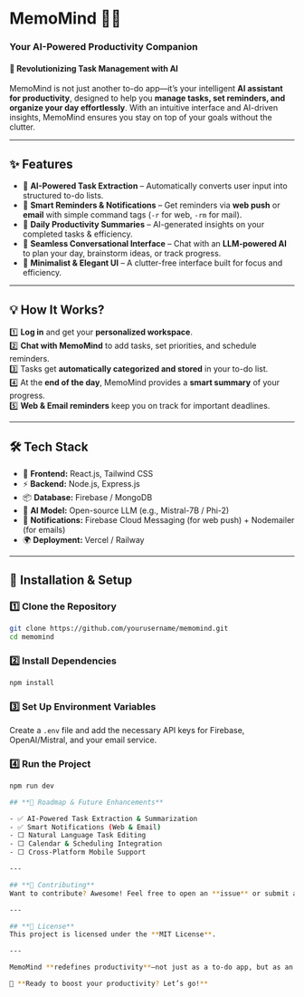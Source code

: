 # **MemoMind 🧠✨**  
### **Your AI-Powered Productivity Companion**  

#### 🚀 **Revolutionizing Task Management with AI**  
MemoMind is not just another to-do app—it’s your intelligent **AI assistant for productivity**, designed to help you **manage tasks, set reminders, and organize your day effortlessly**. With an intuitive interface and AI-driven insights, MemoMind ensures you stay on top of your goals without the clutter.  

---

## **✨ Features**  

- 🔹 **AI-Powered Task Extraction** – Automatically converts user input into structured to-do lists.  
- 🔹 **Smart Reminders & Notifications** – Get reminders via **web push** or **email** with simple command tags (`-r` for web, `-rm` for mail).  
- 🔹 **Daily Productivity Summaries** – AI-generated insights on your completed tasks & efficiency.  
- 🔹 **Seamless Conversational Interface** – Chat with an **LLM-powered AI** to plan your day, brainstorm ideas, or track progress.  
- 🔹 **Minimalist & Elegant UI** – A clutter-free interface built for focus and efficiency.  

---

## **💡 How It Works?**  

1️⃣ **Log in** and get your **personalized workspace**.  
2️⃣ **Chat with MemoMind** to add tasks, set priorities, and schedule reminders.  
3️⃣ Tasks get **automatically categorized and stored** in your to-do list.  
4️⃣ At the **end of the day**, MemoMind provides a **smart summary** of your progress.  
5️⃣ **Web & Email reminders** keep you on track for important deadlines.  

---

## **🛠 Tech Stack**  

- 🚀 **Frontend:** React.js, Tailwind CSS  
- ⚡ **Backend:** Node.js, Express.js  
- 📦 **Database:** Firebase / MongoDB  
- 🧠 **AI Model:** Open-source LLM (e.g., Mistral-7B / Phi-2)  
- 🔔 **Notifications:** Firebase Cloud Messaging (for web push) + Nodemailer (for emails)  
- 🌍 **Deployment:** Vercel / Railway  

---

## **📌 Installation & Setup**  

### 1️⃣ **Clone the Repository**  
```sh
git clone https://github.com/yourusername/memomind.git
cd memomind
```

### 2️⃣ **Install Dependencies**  
```sh
npm install
```

### 3️⃣ **Set Up Environment Variables**  
Create a `.env` file and add the necessary API keys for Firebase, OpenAI/Mistral, and your email service.  

### 4️⃣ **Run the Project**  
```sh
npm run dev

## **📅 Roadmap & Future Enhancements**  

- ✅ AI-Powered Task Extraction & Summarization  
- ✅ Smart Notifications (Web & Email)  
- ⬜ Natural Language Task Editing  
- ⬜ Calendar & Scheduling Integration  
- ⬜ Cross-Platform Mobile Support  

---

## **🤝 Contributing**  
Want to contribute? Awesome! Feel free to open an **issue** or submit a **PR**. Let’s build **the future of AI-powered productivity together!** 🚀  

---

## **📄 License**  
This project is licensed under the **MIT License**.  

---

MemoMind **redefines productivity**—not just as a to-do app, but as an **intelligent assistant** that understands and optimizes your workflow. 💡✨  

🚀 **Ready to boost your productivity? Let’s go!**
